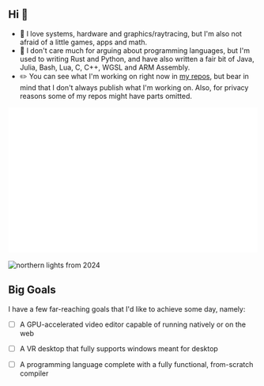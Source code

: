 ## Hi 👋

- 🧠 I love systems, hardware and graphics/raytracing, but I'm also not afraid of a little games, apps and math.
- 📖 I don't care much for arguing about programming languages, but I'm used to writing Rust and Python, and have also written a fair bit of Java, Julia, Bash, Lua, C, C++, WGSL and ARM Assembly.
- ✏️ You can see what I'm working on right now in [my repos](https://github.com/kyteware?tab=repositories), but bear in mind that I don't always publish what I'm working on. Also, for privacy reasons some of my repos might have parts omitted.

![](https://raw.githubusercontent.com/kyteware/github-stats/master/generated/languages.svg#gh-dark-mode-only)

<img src="https://github.com/kyteware/kyteware/assets/88643996/ada0f1a9-9508-49e4-a595-04ae07e81b45" alt="northern lights from 2024" width="300"/>

## Big Goals
I have a few far-reaching goals that I'd like to achieve some day, namely:
- [ ] A GPU-accelerated video editor capable of running natively or on the web
- [ ] A VR desktop that fully supports windows meant for desktop
- [ ] A programming language complete with a fully functional, from-scratch compiler

